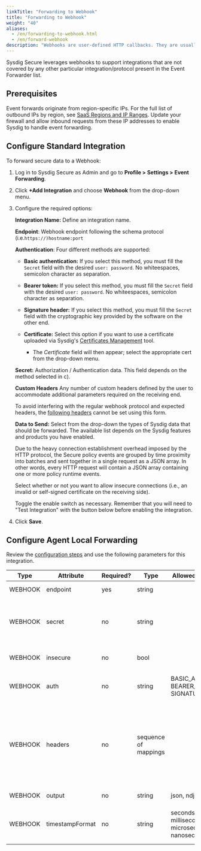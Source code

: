 ```yaml
---
linkTitle: "Forwarding to Webhook"
title: "Forwarding to Webhook"
weight: "40"
aliases:
  - /en/forwarding-to-webhook.html
  - /en/forward-webhook
description: "Webhooks are user-defined HTTP callbacks. They are usually triggered by an event. When that event occurs, the source site makes an HTTP request to the URL configured for the webhook. Users can configure webhooks to cause events on one site to invoke behavior on another."
---
```

Sysdig Secure leverages webhooks to support integrations that are not covered by any other particular integration/protocol present in the Event Forwarder list.

## Prerequisites

Event forwards originate from region-specific IPs. For the full list of outbound IPs by region, see [SaaS Regions and IP Ranges](/en/docs/administration/saas-regions-and-ip-ranges/#saas-regions-and-ip-ranges).  Update your firewall and allow inbound requests from these IP addresses
to enable Sysdig to handle event forwarding.

## Configure Standard Integration

To forward secure data to a Webhook:

1. Log in to Sysdig Secure as Admin and go to **Profile > Settings > Event Forwarding**.

2. Click **+Add Integration** and choose **Webhook** from the drop-down menu.

3. Configure the required options:

   **Integration Name:** Define an integration name.

   **Endpoint**: Webhook endpoint following the schema protocol
   (i.e.`https://)hostname:port`

   **Authentication**: Four different methods are supported:

   - **Basic authentication:** If you select this method, you must
       fill the `Secret` field with the desired `user: password`. No
       whiteespaces, semicolon character as separation.

   - **Bearer token:** If you select this method, you must fill the
       `Secret` field with the desired `user: password`. No
       whiteespaces, semicolon character as separation.

   - **Signature header:** If you select this method, you must fill
       the `Secret` field with the cryptographic key provided by the
       software on the other end.

   - **Certificate:** Select this option if you want to use a certificate uploaded via Sysdig's [Certificates Management](/en/certificates-management) tool.
       - The *Certificate* field will then appear; select the appropriate cert from the drop-down menu.

   **Secret:** Authorization / Authentication data. This field depends
      on the method selected in c).

   **Custom Headers** Any number of custom headers defined by the user to accommodate additional parameters required on the receiving end.

   To avoid interfering with the regular webhook protocol and expected headers, the [following headers](https://www.iana.org/assignments/message-headers/message-headers.xhtml) cannot be set using this form.

   **Data to Send:** Select from the drop-down the types of Sysdig data that should be forwarded. The available list depends on the Sysdig features and products you have enabled.

   Due to the heavy connection establishment overhead imposed by the  HTTP protocol, the Secure policy events are grouped by time proximity into batches and sent together in a single request as a  JSON array. In other words, every HTTP request will contain a JSON array containing one or more policy runtime events.

    Select whether or not you want to allow insecure connections (i.e.,  an invalid or self-signed certificate on the receiving side).

   Toggle the enable switch as necessary. Remember that you will need to "Test Integration" with the button below before enabling the integration.

5. Click **Save**.

## Configure Agent Local Forwarding

Review the [configuration steps](/en/event-forwarding/#configure-agent-local-forwarding) and use the following parameters for this integration.

| **Type** | **Attribute**   | **Required?** | **Type**             | **Allowed values**                               | **Default** | **Description**                                              |
| -------- | --------------- | ------------- | -------------------- | ------------------------------------------------ | ----------- | ------------------------------------------------------------ |
| WEBHOOK  | endpoint        | yes           | string               |                                                  |             | The webhook URL                                              |
| WEBHOOK  | secret          | no            | string               |                                                  |             | Secret to use, according to the “auth” value. Required if auth is set |
| WEBHOOK  | insecure        | no            | bool                 |                                                  | false       | Doesn’t verify TLS certificate                               |
| WEBHOOK  | auth            | no            | string               | BASIC_AUTH, BEARER_TOKEN, SIGNATURE              |             | Authentication methodology to use, optionally.               |
| WEBHOOK  | headers         | no            | sequence of mappings |                                                  |             | Extra headers to add to the request. Each header mapping requires 2 keys: “key” for the header key and “value” for its value |
| WEBHOOK  | output          | no            | string               | json, ndjson                                     | json        | Payload format                                               |
| WEBHOOK  | timestampFormat | no            | string               | seconds, milliseconds, microseconds, nanoseconds | nanoseconds | The resolution of the “timestamp” field in the payload       |
